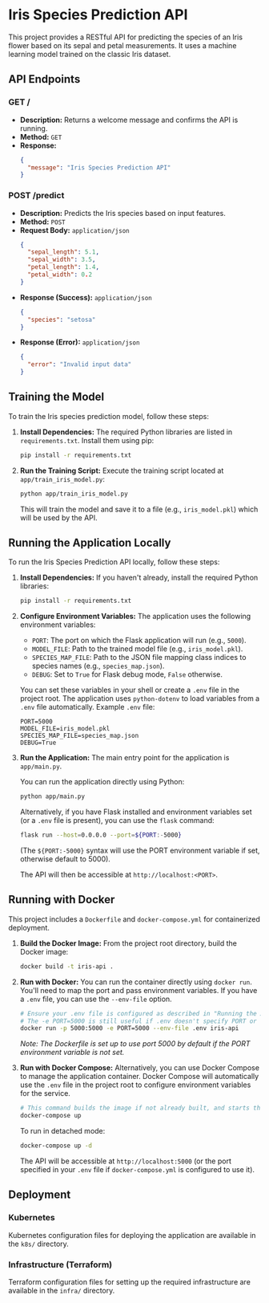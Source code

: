 # Iris Species Prediction API

This project provides a RESTful API for predicting the species of an Iris flower based on its sepal and petal measurements. It uses a machine learning model trained on the classic Iris dataset.

## API Endpoints

### GET /

- **Description:** Returns a welcome message and confirms the API is running.
- **Method:** `GET`
- **Response:**
  ```json
  {
    "message": "Iris Species Prediction API"
  }
  ```

### POST /predict

- **Description:** Predicts the Iris species based on input features.
- **Method:** `POST`
- **Request Body:** `application/json`
  ```json
  {
    "sepal_length": 5.1,
    "sepal_width": 3.5,
    "petal_length": 1.4,
    "petal_width": 0.2
  }
  ```
- **Response (Success):** `application/json`
  ```json
  {
    "species": "setosa"
  }
  ```
- **Response (Error):** `application/json`
  ```json
  {
    "error": "Invalid input data"
  }
  ```

## Training the Model

To train the Iris species prediction model, follow these steps:

1.  **Install Dependencies:**
    The required Python libraries are listed in `requirements.txt`. Install them using pip:
    ```bash
    pip install -r requirements.txt
    ```

2.  **Run the Training Script:**
    Execute the training script located at `app/train_iris_model.py`:
    ```bash
    python app/train_iris_model.py
    ```
    This will train the model and save it to a file (e.g., `iris_model.pkl`) which will be used by the API.

## Running the Application Locally

To run the Iris Species Prediction API locally, follow these steps:

1.  **Install Dependencies:**
    If you haven't already, install the required Python libraries:
    ```bash
    pip install -r requirements.txt
    ```

2.  **Configure Environment Variables:**
    The application uses the following environment variables:
    - `PORT`: The port on which the Flask application will run (e.g., `5000`).
    - `MODEL_FILE`: Path to the trained model file (e.g., `iris_model.pkl`).
    - `SPECIES_MAP_FILE`: Path to the JSON file mapping class indices to species names (e.g., `species_map.json`).
    - `DEBUG`: Set to `True` for Flask debug mode, `False` otherwise.

    You can set these variables in your shell or create a `.env` file in the project root. The application uses `python-dotenv` to load variables from a `.env` file automatically.
    Example `.env` file:
    ```
    PORT=5000
    MODEL_FILE=iris_model.pkl
    SPECIES_MAP_FILE=species_map.json
    DEBUG=True
    ```

3.  **Run the Application:**
    The main entry point for the application is `app/main.py`.

    You can run the application directly using Python:
    ```bash
    python app/main.py
    ```
    Alternatively, if you have Flask installed and environment variables set (or a `.env` file is present), you can use the `flask` command:
    ```bash
    flask run --host=0.0.0.0 --port=${PORT:-5000}
    ```
    (The `${PORT:-5000}` syntax will use the PORT environment variable if set, otherwise default to 5000).

    The API will then be accessible at `http://localhost:<PORT>`.

## Running with Docker

This project includes a `Dockerfile` and `docker-compose.yml` for containerized deployment.

1.  **Build the Docker Image:**
    From the project root directory, build the Docker image:
    ```bash
    docker build -t iris-api .
    ```

2.  **Run with Docker:**
    You can run the container directly using `docker run`. You'll need to map the port and pass environment variables. If you have a `.env` file, you can use the `--env-file` option.
    ```bash
    # Ensure your .env file is configured as described in "Running the Application Locally"
    # The -e PORT=5000 is still useful if .env doesn't specify PORT or for overriding
    docker run -p 5000:5000 -e PORT=5000 --env-file .env iris-api
    ```
    *Note: The Dockerfile is set up to use port 5000 by default if the PORT environment variable is not set.*

3.  **Run with Docker Compose:**
    Alternatively, you can use Docker Compose to manage the application container. Docker Compose will automatically use the `.env` file in the project root to configure environment variables for the service.
    ```bash
    # This command builds the image if not already built, and starts the service
    docker-compose up
    ```
    To run in detached mode:
    ```bash
    docker-compose up -d
    ```
    The API will be accessible at `http://localhost:5000` (or the port specified in your `.env` file if `docker-compose.yml` is configured to use it).

## Deployment

### Kubernetes

Kubernetes configuration files for deploying the application are available in the `k8s/` directory.

### Infrastructure (Terraform)

Terraform configuration files for setting up the required infrastructure are available in the `infra/` directory.

